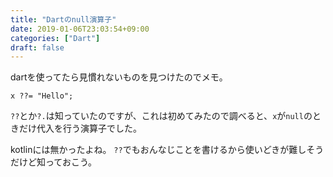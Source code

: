 ```yaml
---
title: "Dartのnull演算子"
date: 2019-01-06T23:03:54+09:00
categories: ["Dart"]
draft: false
---
```


dartを使ってたら見慣れないものを見つけたのでメモ。


    x ??= "Hello";

`??`とか`?.`は知っていたのですが、これは初めてみたので調べると、`x`が`null`のときだけ代入を行う演算子でした。

kotlinには無かったよね。
`??`でもおんなじことを書けるから使いどきが難しそうだけど知っておこう。

